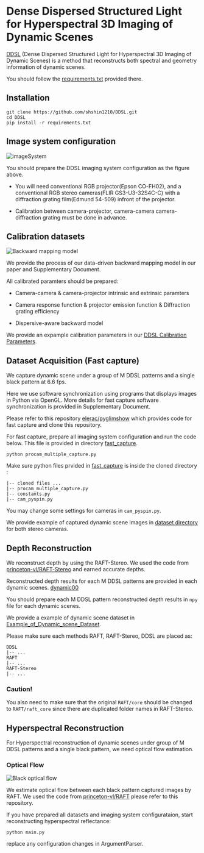 # Dense Dispersed Structured Light for Hyperspectral 3D Imaging of Dynamic Scenes
[DDSL](https://shshin1210.github.io/DDSL/) (Dense Dispersed Structured Light for Hyperspectral 3D Imaging of Dynamic Scenes) is a method that reconstructs both spectral and geometry information of dynamic scenes.

You should follow the [requirements.txt](https://github.com/shshin1210/DDSL/blob/main/requirements.txt) provided there.

## Installation
```
git clone https://github.com/shshin1210/DDSL.git
cd DDSL
pip install -r requirements.txt
```

## Image system configuration
![imageSystem](https://github.com/user-attachments/assets/9f30ac98-d066-490a-906d-e2cfe842db83)

You should prepare the DDSL imaging system configuration as the figure above.

- You will need conventional RGB projector(Epson CO-FH02), and a conventional RGB stereo cameras(FLIR GS3-U3-32S4C-C) with a diffraction grating film(Edmund 54-509) infront of the projector.

- Calibration between camera-projector, camera-camera camera-diffraction grating must be done in advance.


## Calibration datasets

![Backward mapping model](https://github.com/user-attachments/assets/d3df4cbc-a403-4d23-9c97-0755652b2c1a)

We provide the process of our data-driven backward mapping model in our paper and Supplementary Document.

All calibrated paramters should be prepared:

- Camera-camera & camera-projector intrinsic and extrinsic paramters

- Camera response function & projector emission function & Diffraction grating efficiency

- Dispersive-aware backward model

We provide an expample calibration parameters in our [DDSL Calibration Parameters](https://drive.google.com/drive/folders/17pj5KUlZ_uX8pftq2ic9OumOyM24-VNF?usp=drive_link).


## Dataset Acquisition (Fast capture)
We capture dynamic scene under a group of M DDSL patterns and a single black pattern at 6.6 fps.

Here we use software synchronization using programs that displays images in Python via OpenGL. More details for fast capture software synchronization is provided in Supplementary Document.

Please refer to this repository [elerac/pyglimshow](https://github.com/elerac/pyglimshow) which provides code for fast capture and clone this repository.

For fast capture, prepare all imaging system configuration and run the code below. This file is provided in directory [fast_capture](https://github.com/shshin1210/DDSL/tree/main/fast_capture).
```
python procam_multiple_capture.py
```

Make sure python files prvided in [fast_capture](https://github.com/shshin1210/DDSL/tree/main/fast_capture) is inside the cloned directory :
```
|-- cloned files ...
|-- procam_multiple_capture.py
|-- constants.py
|-- cam_pyspin.py
```
You may change some settings for cameras in `cam_pyspin.py`.

We provide example of captured dynamic scene images in [dataset directory](https://github.com/shshin1210/DDSL/tree/main/dataset/data/realdata/20241114) for both stereo cameras.

## Depth Reconstruction

We reconstruct depth by using the RAFT-Stereo. We used the code from [princeton-vl/RAFT-Stereo](https://github.com/princeton-vl/RAFT-Stereo) and earned accurate depths.

Reconstructed depth results for each M DDSL patterns are provided in each dynamic scenes. [dynamic00](https://github.com/shshin1210/DDSL/tree/main/dataset/data/realdata/20241114/camera2/dynamic00)

You should prepare each M DDSL pattern reconstructed depth results in `npy` file for each dynamic scenes.

We provide a example of dynamic scene dataset in [Example_of_Dynamic_scene_Dataset](https://drive.google.com/drive/folders/17pj5KUlZ_uX8pftq2ic9OumOyM24-VNF?usp=drive_link).

Please make sure each methods RAFT, RAFT-Stereo, DDSL are placed as:

```
DDSL
|-- ...
RAFT
|-- ...
RAFT-Stereo
|-- ...
```
### Caution!
You also need to make sure that the original ```RAFT/core``` should be changed to ```RAFT/raft_core``` since there are duplicated folder names in RAFT-Stereo.

## Hyperspectral Reconstruction
For Hyperspectral reconstruction of dynamic scenes under group of M DDSL patterns and a single black pattern, we need optical flow estimation.

### Optical Flow

![Black optical flow](https://github.com/user-attachments/assets/5b9c19fc-b99a-4e84-aa09-6e260ca8f98e)

We estimate optical flow between each black pattern captured images by RAFT. We used the code from [princeton-vl/RAFT](https://github.com/princeton-vl/RAFT) please refer to this repository.

If you have prepared all datasets and imaging system configurataion, start reconstructing hyperspectral reflectance:
```
python main.py
```

replace any configuration changes in ArgumentParser.
